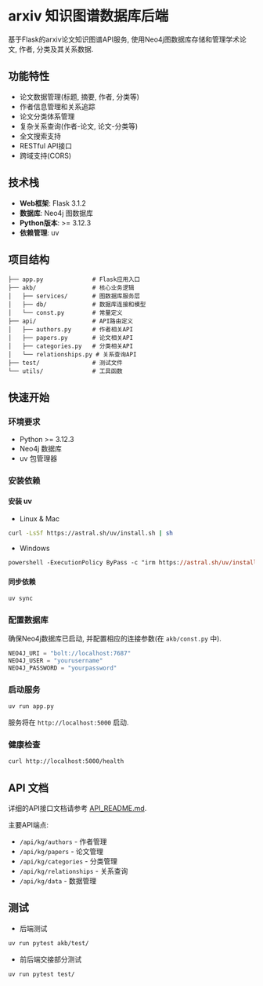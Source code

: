 # arxiv 知识图谱数据库后端

基于Flask的arxiv论文知识图谱API服务, 使用Neo4j图数据库存储和管理学术论文, 作者, 分类及其关系数据. 

## 功能特性

- 论文数据管理(标题, 摘要, 作者, 分类等)
- 作者信息管理和关系追踪
- 论文分类体系管理
- 复杂关系查询(作者-论文, 论文-分类等)
- 全文搜索支持
- RESTful API接口
- 跨域支持(CORS)

## 技术栈

- **Web框架**: Flask 3.1.2
- **数据库**: Neo4j 图数据库
- **Python版本**: >= 3.12.3
- **依赖管理**: uv

## 项目结构

```
├── app.py              # Flask应用入口
├── akb/                # 核心业务逻辑
│   ├── services/       # 图数据库服务层
│   ├── db/             # 数据库连接和模型
│   └── const.py        # 常量定义
├── api/                # API路由定义
│   ├── authors.py      # 作者相关API
│   ├── papers.py       # 论文相关API
│   ├── categories.py   # 分类相关API
│   └── relationships.py # 关系查询API
├── test/               # 测试文件
└── utils/              # 工具函数
```

## 快速开始

### 环境要求

- Python >= 3.12.3
- Neo4j 数据库
- uv 包管理器

### 安装依赖

#### 安装 uv

- Linux & Mac
```bash
curl -LsSf https://astral.sh/uv/install.sh | sh
```
- Windows
```ps
powershell -ExecutionPolicy ByPass -c "irm https://astral.sh/uv/install.ps1 | iex"
```

#### 同步依赖

```bash
uv sync
```

### 配置数据库

确保Neo4j数据库已启动, 并配置相应的连接参数(在 `akb/const.py` 中). 

```python
NEO4J_URI = "bolt://localhost:7687"
NEO4J_USER = "yourusername"
NEO4J_PASSWORD = "yourpassword"
```

### 启动服务

```bash
uv run app.py
```

服务将在 `http://localhost:5000` 启动. 

### 健康检查

```bash
curl http://localhost:5000/health
```

## API 文档

详细的API接口文档请参考 [API_README.md](API_README.md). 

主要API端点: 
- `/api/kg/authors` - 作者管理
- `/api/kg/papers` - 论文管理  
- `/api/kg/categories` - 分类管理
- `/api/kg/relationships` - 关系查询
- `/api/kg/data` - 数据管理

## 测试

- 后端测试

```bash
uv run pytest akb/test/
```
- 前后端交接部分测试
```bash
uv run pytest test/
```
